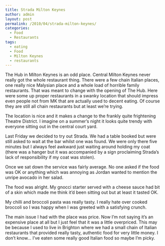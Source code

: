 ```yaml
---
title: Strada Milton Keynes
author: admin
layout: post
permalink: /2010/04/strada-milton-keynes/
categories:
  - Food
  - Restaurants
tags:
  - eating
  - Food
  - Milton Keynes
  - restaurants
---
```

The Hub in Milton Keynes is an odd place. Central Milton Keynes never really got the whole restaurant thing. There were a few chain Italian places, one really nice Malysian place and a whole load of horrible family restaurants. That was meant to change with the opening of The Hub. Here were some up proper restaurants in a swanky location that should impress even people not from MK that are actually used to decent eating. Of course they are still all chain restaurants but at least we&#8217;re trying.

The location is nice and it makes a change to the frankly quite frightening Theatre District. I imagine on a summer&#8217;s night it looks quite trendy with everyone sitting out in the central court yard.

Last Friday we decided to try out Strada. We had a table booked but were still asked to wait at the bar whilst one was found. We were only there five minutes but I always feel awkward just waiting around holding my coat (there was a hanger but it was accompanied by a sign proclaiming Strada&#8217;s lack of responsibility if my coat was stolen).

Once we sat down the service was fairly average. No one asked if the food was OK or anything which was annoying as Jordan wanted to mention the unripe avocado in her salad.

The food was alright. My gnocci starter served with a cheese sauce had bit of a skin which made me think it&#8217;d been sitting out but at least it tasted OK.

My chilli and broccoli pasta was really tasty. I really hate over cooked broccoli so I was happy when I was greeted with a satisfying crunch.

The main issue I had with the place was price. Now I&#8217;m not saying it&#8217;s an expensive place at all but I just feel that it was a little overpriced. This may be because I used to live in Brighton where we had a small chain of Italian restaurants that provided really tasty, authentic food for very little money. I don&#8217;t know&#8230; I&#8217;ve eaten some really good Italian food so maybe I&#8217;m picky.